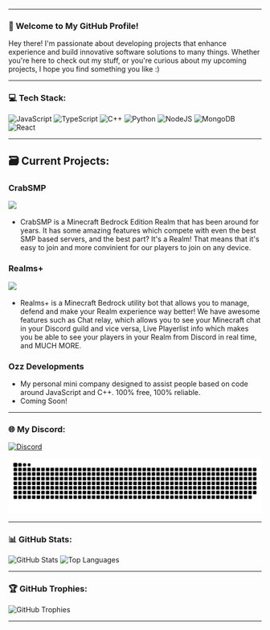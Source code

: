 ----------
### 👋 Welcome to My GitHub Profile!

Hey there! I'm passionate about developing projects that enhance experience and build innovative software solutions to many things. Whether you're here to check out my stuff, or you're curious about my upcoming projects, I hope you find something you like :)

----------

### 💻 Tech Stack:
![JavaScript](https://img.shields.io/badge/javascript-%23323330.svg?style=for-the-badge&logo=javascript&logoColor=%23F7DF1E) ![TypeScript](https://img.shields.io/badge/typescript-%23007ACC.svg?style=for-the-badge&logo=typescript&logoColor=white) ![C++](https://img.shields.io/badge/c++-%2300599C.svg?style=for-the-badge&logo=c%2B%2B&logoColor=white) ![Python](https://img.shields.io/badge/python-3670A0?style=for-the-badge&logo=python&logoColor=ffdd54)
![NodeJS](https://img.shields.io/badge/node.js-6DA55F?style=for-the-badge&logo=node.js&logoColor=white)
![MongoDB](https://img.shields.io/badge/MongoDB-%234ea94b.svg?style=for-the-badge&logo=mongodb&logoColor=white)
![React](https://img.shields.io/badge/React-%2320232a.svg?logo=react&logoColor=%2361DAFB)

----------

## 🗃️ Current Projects:
### **CrabSMP**
![](https://cdn.discordapp.com/attachments/1275181173785497610/1349349443693973575/A0FDC1E6-4CB6-4F7F-800C-62ADEC8680E6.jpg?ex=67e7df19&is=67e68d99&hm=c9fb84d0a5ec94cb7e4dc33e78fd7e58ec3f7a0d94e125549d77595b4cb66f29&)
- CrabSMP is a Minecraft Bedrock Edition Realm that has been around for years. It has some amazing features which compete with even the best SMP based servers, and the best part? It's a Realm! That means that it's easy to join and more convinient for our players to join on any device.


### **Realms+**
![](https://media.discordapp.net/attachments/1173966738195488768/1309943156401508362/animation.gif?ex=67e78de2&is=67e63c62&hm=ce6036f3f09c4a1b3a6a8f0125aed8951574ac0f640338de7b18af4a1bd9df6b&)
- Realms+ is a Minecraft Bedrock utility bot that allows you to manage, defend and make your Realm experience way better! We have awesome features such as Chat relay, which allows you to see your Minecraft chat in your Discord guild and vice versa, Live Playerlist info which makes you be able
to see your players in your Realm from Discord in real time, and MUCH MORE.  


### **Ozz Developments**
- My personal mini company designed to assist people based on code around JavaScript and C++. 100% free, 100% reliable.
- Coming Soon!

----------

### 🌐 My Discord:
[![Discord](https://img.shields.io/badge/Discord-%237289DA.svg?logo=discord&logoColor=white)](https://discord.com/users/1136030078405451787)

<picture>
  <source
    media="(prefers-color-scheme: dark)"
    srcset="https://raw.githubusercontent.com/platane/snk/output/github-contribution-grid-snake-dark.svg"
  />
  <source
    media="(prefers-color-scheme: light)"
    srcset="https://raw.githubusercontent.com/platane/snk/output/github-contribution-grid-snake.svg"
  />
  <img
    alt="github contribution grid snake animation"
    src="https://raw.githubusercontent.com/platane/snk/output/github-contribution-grid-snake.svg"
  />
</picture>

----------

### 📊 GitHub Stats:
![GitHub Stats](https://github-readme-stats.vercel.app/api?username=ozorical&theme=dark&hide_border=false&include_all_commits=true&count_private=true)
![Top Languages](https://github-readme-stats.vercel.app/api/top-langs/?username=ozorical&theme=dark&hide_border=false&include_all_commits=true&count_private=true&layout=compact)

----------

### 🏆 GitHub Trophies:
![GitHub Trophies](https://github-profile-trophy.vercel.app/?username=ozorical&theme=radical&no-frame=false&no-bg=false&margin-w=4)

----------
